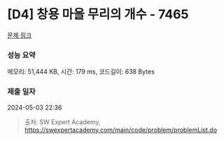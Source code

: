 # [D4] 창용 마을 무리의 개수 - 7465 

[문제 링크](https://swexpertacademy.com/main/code/problem/problemDetail.do?contestProbId=AWngfZVa9XwDFAQU) 

### 성능 요약

메모리: 51,444 KB, 시간: 179 ms, 코드길이: 638 Bytes

### 제출 일자

2024-05-03 22:36



> 출처: SW Expert Academy, https://swexpertacademy.com/main/code/problem/problemList.do